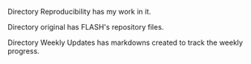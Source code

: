 Directory Reproducibility has my work in it.

Directory original has FLASH's repository files.

Directory Weekly Updates has markdowns created to track the weekly progress.

